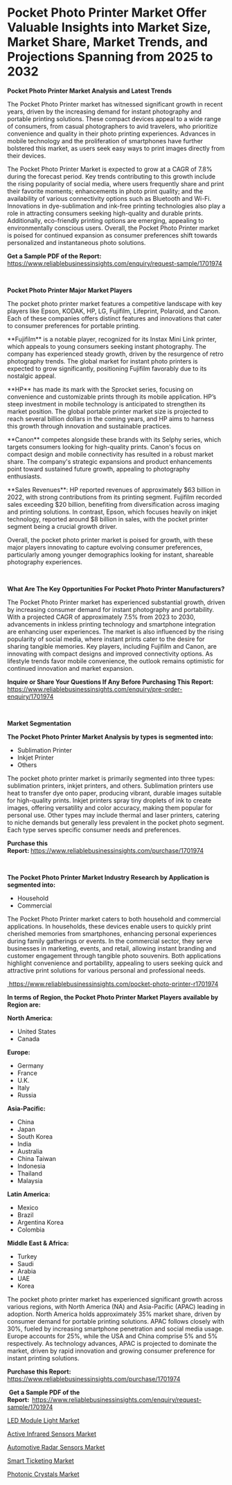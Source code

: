 <p><h1>Pocket Photo Printer Market Offer Valuable Insights into Market Size, Market Share, Market Trends, and Projections Spanning from 2025 to 2032</h1></p><p><strong>Pocket Photo Printer Market Analysis and Latest Trends</strong></p>
<p><p>The Pocket Photo Printer market has witnessed significant growth in recent years, driven by the increasing demand for instant photography and portable printing solutions. These compact devices appeal to a wide range of consumers, from casual photographers to avid travelers, who prioritize convenience and quality in their photo printing experiences. Advances in mobile technology and the proliferation of smartphones have further bolstered this market, as users seek easy ways to print images directly from their devices.</p><p>The Pocket Photo Printer Market is expected to grow at a CAGR of 7.8% during the forecast period. Key trends contributing to this growth include the rising popularity of social media, where users frequently share and print their favorite moments; enhancements in photo print quality; and the availability of various connectivity options such as Bluetooth and Wi-Fi. Innovations in dye-sublimation and ink-free printing technologies also play a role in attracting consumers seeking high-quality and durable prints. Additionally, eco-friendly printing options are emerging, appealing to environmentally conscious users. Overall, the Pocket Photo Printer market is poised for continued expansion as consumer preferences shift towards personalized and instantaneous photo solutions.</p></p>
<p><strong>Get a Sample PDF of the Report:&nbsp;</strong> <a href="https://www.reliablebusinessinsights.com/enquiry/request-sample/1701974?utm_campaign=1113&utm_medium=2&utm_source=Github&utm_content=ia&utm_term=10022025&utm_id=pocket-photo-printer">https://www.reliablebusinessinsights.com/enquiry/request-sample/1701974</a></p>
<p>&nbsp;</p>
<p><strong>Pocket Photo Printer Major Market Players</strong></p>
<p><p>The pocket photo printer market features a competitive landscape with key players like Epson, KODAK, HP, LG, Fujifilm, Lifeprint, Polaroid, and Canon. Each of these companies offers distinct features and innovations that cater to consumer preferences for portable printing.</p><p>**Fujifilm** is a notable player, recognized for its Instax Mini Link printer, which appeals to young consumers seeking instant photography. The company has experienced steady growth, driven by the resurgence of retro photography trends. The global market for instant photo printers is expected to grow significantly, positioning Fujifilm favorably due to its nostalgic appeal.</p><p>**HP** has made its mark with the Sprocket series, focusing on convenience and customizable prints through its mobile application. HP’s steep investment in mobile technology is anticipated to strengthen its market position. The global portable printer market size is projected to reach several billion dollars in the coming years, and HP aims to harness this growth through innovation and sustainable practices.</p><p>**Canon** competes alongside these brands with its Selphy series, which targets consumers looking for high-quality prints. Canon's focus on compact design and mobile connectivity has resulted in a robust market share. The company's strategic expansions and product enhancements point toward sustained future growth, appealing to photography enthusiasts.</p><p>**Sales Revenues**: HP reported revenues of approximately $63 billion in 2022, with strong contributions from its printing segment. Fujifilm recorded sales exceeding $20 billion, benefiting from diversification across imaging and printing solutions. In contrast, Epson, which focuses heavily on inkjet technology, reported around $8 billion in sales, with the pocket printer segment being a crucial growth driver.</p><p>Overall, the pocket photo printer market is poised for growth, with these major players innovating to capture evolving consumer preferences, particularly among younger demographics looking for instant, shareable photography experiences.</p></p>
<p>&nbsp;</p>
<p><strong>What Are The Key Opportunities For Pocket Photo Printer Manufacturers?</strong></p>
<p><p>The Pocket Photo Printer market has experienced substantial growth, driven by increasing consumer demand for instant photography and portability. With a projected CAGR of approximately 7.5% from 2023 to 2030, advancements in inkless printing technology and smartphone integration are enhancing user experiences. The market is also influenced by the rising popularity of social media, where instant prints cater to the desire for sharing tangible memories. Key players, including Fujifilm and Canon, are innovating with compact designs and improved connectivity options. As lifestyle trends favor mobile convenience, the outlook remains optimistic for continued innovation and market expansion.</p></p>
<p><strong>Inquire or Share Your Questions If Any Before Purchasing This Report:</strong> <a href="https://www.reliablebusinessinsights.com/enquiry/pre-order-enquiry/1701974?utm_campaign=1113&utm_medium=2&utm_source=Github&utm_content=ia&utm_term=10022025&utm_id=pocket-photo-printer">https://www.reliablebusinessinsights.com/enquiry/pre-order-enquiry/1701974</a></p>
<p>&nbsp;</p>
<p><strong>Market Segmentation</strong></p>
<p><strong>The Pocket Photo Printer Market Analysis by types is segmented into:</strong></p>
<p><ul><li>Sublimation Printer</li><li>Inkjet Printer</li><li>Others</li></ul></p>
<p><p>The pocket photo printer market is primarily segmented into three types: sublimation printers, inkjet printers, and others. Sublimation printers use heat to transfer dye onto paper, producing vibrant, durable images suitable for high-quality prints. Inkjet printers spray tiny droplets of ink to create images, offering versatility and color accuracy, making them popular for personal use. Other types may include thermal and laser printers, catering to niche demands but generally less prevalent in the pocket photo segment. Each type serves specific consumer needs and preferences.</p></p>
<p><strong>Purchase this Report:&nbsp;</strong><a href="https://www.reliablebusinessinsights.com/purchase/1701974?utm_campaign=1113&utm_medium=2&utm_source=Github&utm_content=ia&utm_term=10022025&utm_id=pocket-photo-printer">https://www.reliablebusinessinsights.com/purchase/1701974</a></p>
<p>&nbsp;</p>
<p><strong>The Pocket Photo Printer Market Industry Research by Application is segmented into:</strong></p>
<p><ul><li>Household</li><li>Commercial</li></ul></p>
<p><p>The Pocket Photo Printer market caters to both household and commercial applications. In households, these devices enable users to quickly print cherished memories from smartphones, enhancing personal experiences during family gatherings or events. In the commercial sector, they serve businesses in marketing, events, and retail, allowing instant branding and customer engagement through tangible photo souvenirs. Both applications highlight convenience and portability, appealing to users seeking quick and attractive print solutions for various personal and professional needs.</p></p>
<p><a href="https://www.reliablebusinessinsights.com/pocket-photo-printer-r1701974?utm_campaign=1113&utm_medium=2&utm_source=Github&utm_content=ia&utm_term=10022025&utm_id=pocket-photo-printer">&nbsp;https://www.reliablebusinessinsights.com/pocket-photo-printer-r1701974</a></p>
<p><strong>In terms of Region, the Pocket Photo Printer Market Players available by Region are:</strong></p>
<p>
    <p> <strong> North America: </strong>
        <ul>
            <li>United States</li>
            <li>Canada</li>
        </ul>
        </p> 
    <p> <strong> Europe: </strong>
        <ul>
            <li>Germany</li>
            <li>France</li>
            <li>U.K.</li>
            <li>Italy</li>
            <li>Russia</li>
        </ul>
        </p> 
    <p> <strong> Asia-Pacific: </strong>
        <ul>
            <li>China</li>
            <li>Japan</li>
            <li>South Korea</li>
            <li>India</li>
            <li>Australia</li>
            <li>China Taiwan</li>
            <li>Indonesia</li>
            <li>Thailand</li>
            <li>Malaysia</li>
        </ul>
        </p> 
    <p> <strong> Latin America: </strong>
        <ul>
            <li>Mexico</li>
            <li>Brazil</li>
            <li>Argentina Korea</li>
            <li>Colombia</li>
        </ul>
        </p> 
    <p> <strong> Middle East & Africa: </strong>
        <ul>
            <li>Turkey</li>
            <li>Saudi</li>
            <li>Arabia</li>
            <li>UAE</li>
            <li>Korea</li>
        </ul>
    </p>
    </p>
<p><p>The pocket photo printer market has experienced significant growth across various regions, with North America (NA) and Asia-Pacific (APAC) leading in adoption. North America holds approximately 35% market share, driven by consumer demand for portable printing solutions. APAC follows closely with 30%, fueled by increasing smartphone penetration and social media usage. Europe accounts for 25%, while the USA and China comprise 5% and 5% respectively. As technology advances, APAC is projected to dominate the market, driven by rapid innovation and growing consumer preference for instant printing solutions.</p></p>
<p><strong>Purchase this Report: </strong><a href="https://www.reliablebusinessinsights.com/purchase/1701974?utm_campaign=1113&utm_medium=2&utm_source=Github&utm_content=ia&utm_term=10022025&utm_id=pocket-photo-printer">https://www.reliablebusinessinsights.com/purchase/1701974</a></p>
<p>&nbsp;<strong>Get a Sample PDF of the Report:&nbsp;&nbsp;</strong><a href="https://www.reliablebusinessinsights.com/enquiry/request-sample/1701974?utm_campaign=1113&utm_medium=2&utm_source=Github&utm_content=ia&utm_term=10022025&utm_id=pocket-photo-printer">https://www.reliablebusinessinsights.com/enquiry/request-sample/1701974</a></p>
<p><strong></strong></p>
<p><p><a href="https://github.com/guinoopandam/Market-Research-Report-List-1/blob/main/led-module-light-market.md?utm_campaign=1113&utm_medium=2&utm_source=Github&utm_content=ia&utm_term=10022025&utm_id=pocket-photo-printer">LED Module Light Market</a></p><p><a href="https://github.com/ziogaskangui96/Market-Research-Report-List-1/blob/main/active-infrared-sensors-market.md?utm_campaign=1113&utm_medium=2&utm_source=Github&utm_content=ia&utm_term=10022025&utm_id=pocket-photo-printer">Active Infrared Sensors Market</a></p><p><a href="https://github.com/leyesamilej/Market-Research-Report-List-1/blob/main/automotive-radar-sensors-market.md?utm_campaign=1113&utm_medium=2&utm_source=Github&utm_content=ia&utm_term=10022025&utm_id=pocket-photo-printer">Automotive Radar Sensors Market</a></p><p><a href="https://github.com/carylgrinko/Market-Research-Report-List-1/blob/main/smart-ticketing-market.md?utm_campaign=1113&utm_medium=2&utm_source=Github&utm_content=ia&utm_term=10022025&utm_id=pocket-photo-printer">Smart Ticketing Market</a></p><p><a href="https://github.com/lizonbochil23/Market-Research-Report-List-1/blob/main/photonic-crystals-market.md?utm_campaign=1113&utm_medium=2&utm_source=Github&utm_content=ia&utm_term=10022025&utm_id=pocket-photo-printer">Photonic Crystals Market</a></p></p>